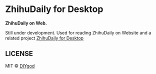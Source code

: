 # ZhihuDaily for Desktop

**ZhihuDaily on Web.**

Still under development. Used for reading ZhihuDaily on Website and a related project [ZhihuDaily for Desktop](https://github.com/DIYgod/ZhihuDaily-for-Desktop)

## LICENSE

MIT © [DIYgod](http://github.com/DIYgod)
